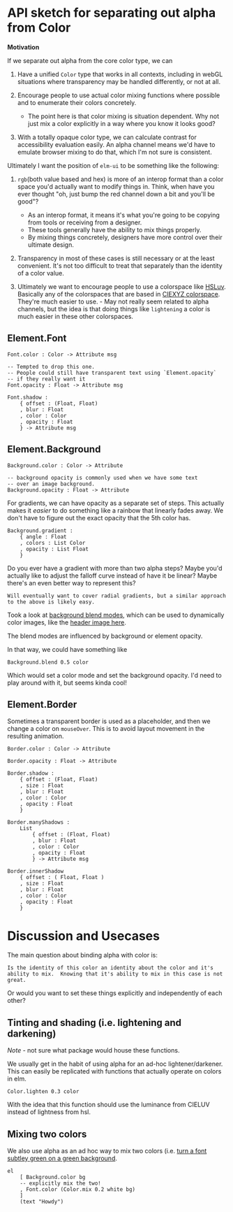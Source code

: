# API sketch for separating out alpha from Color

**Motivation**

If we separate out alpha from the core color type, we can

1. Have a unified `Color` type that works in all contexts, including in webGL situations where transparency may be handled differently, or not at all.

2. Encourage people to use actual color mixing functions where possible and to enumerate their colors concretely.
   - The point here is that color mixing is situation dependent.  Why not just mix a color explicitly in a way where you know it looks good?
   
3. With a totally opaque color type, we can calculate contrast for accessibility evaluation easily.  An alpha channel means we'd have to emulate browser mixing to do that, which I'm not sure is consistent.

Ultimately I want the position of `elm-ui` to be something like the following:

1. `rgb`(both value based and hex) is more of an interop format than a color space you'd actually want to modify things in. Think, when have you ever thought "oh, just bump the red channel down a bit and you'll be good"?

   - As an interop format, it means it's what you're going to be copying from tools or receiving from a designer.
   - These tools generally have the ability to mix things properly.
   - By mixing things concretely, designers have more control over their ultimate design.

2. Transparency in most of these cases is still necessary or at the least convenient. It's not too difficult to treat that separately than the identity of a color value.

3. Ultimately we want to encourage people to use a colorspace like [HSLuv](https://package.elm-lang.org/packages/kuon/elm-hsluv/latest/). Basically any of the colorspaces that are based in [CIEXYZ colorspace](https://en.wikipedia.org/wiki/CIE_1931_color_space). They're much easier to use. - May not really seem related to alpha channels, but the idea is that doing things like `lightening` a color is much easier in these other colorspaces.

## Element.Font

    Font.color : Color -> Attribute msg

    -- Tempted to drop this one.
    -- People could still have transparent text using `Element.opacity`
    -- if they really want it
    Font.opacity : Float -> Attribute msg

    Font.shadow :
        { offset : (Float, Float)
        , blur : Float
        , color : Color
        , opacity : Float
        } -> Attribute msg

## Element.Background

    Background.color : Color -> Attribute

    -- background opacity is commonly used when we have some text
    -- over an image background.
    Background.opacity : Float -> Attribute

For gradients, we can have opacity as a separate set of steps.
This actually makes it _easier_ to do something like a rainbow that linearly fades away. We don't have to figure out the exact opacity that the 5th color has.

    Background.gradient :
        { angle : Float
        , colors : List Color
        , opacity : List Float
        }

Do you ever have a gradient with more than two alpha steps?
Maybe you'd actually like to adjust the falloff curve instead of have it be linear?
Maybe there's an even better way to represent this?

    Will eventually want to cover radial gradients, but a similar approach to the above is likely easy.

Took a look at [background blend modes](https://developer.mozilla.org/en-US/docs/Web/CSS/background-blend-mode), which can be used to dynamically color images, like the [header image here](https://professional-rentals.com/).

The blend modes are influenced by background or element opacity.

In that way, we could have something like

    Background.blend 0.5 color

Which would set a color mode and set the background opacity. I'd need to play around with it, but seems kinda cool!

## Element.Border

Sometimes a transparent border is used as a placeholder, and then we change a color on `mouseOver`. This is to avoid layout movement in the resulting animation.

    Border.color : Color -> Attribute

    Border.opacity : Float -> Attribute

    Border.shadow :
        { offset : (Float, Float)
        , size : Float
        , blur : Float
        , color : Color
        , opacity : Float
        }

    Border.manyShadows :
        List
            { offset : (Float, Float)
            , blur : Float
            , color : Color
            , opacity : Float
            } -> Attribute msg

    Border.innerShadow
        { offset : ( Float, Float )
        , size : Float
        , blur : Float
        , color : Color
        , opacity : Float
        }

# Discussion and Usecases

The main question about binding alpha with color is:

    Is the identity of this color an identity about the color and it's ability to mix.  Knowing that it's ability to mix in this case is not great.

Or would you want to set these things explicitly and independently of each other?

## Tinting and shading (i.e. lightening and darkening)

_Note_ - not sure what package would house these functions.

We usually get in the habit of using alpha for an ad-hoc lightener/darkener.
This can easily be replicated with functions that actually operate on colors in elm.

    Color.lighten 0.3 color

With the idea that this function should use the luminance from CIELUV instead of lightness from hsl.

## Mixing two colors

We also use alpha as an ad hoc way to mix two colors (i.e. [turn a font subtley green on a green background](https://medium.com/refactoring-ui/7-practical-tips-for-cheating-at-design-40c736799886#9cdf).

    el
        [ Background.color bg
        -- explicitly mix the two!
        , Font.color (Color.mix 0.2 white bg)
        ]
        (text "Howdy")
